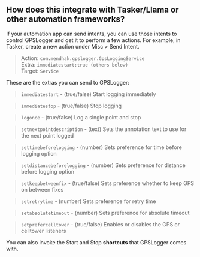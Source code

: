 ## How does this integrate with Tasker/Llama or other automation frameworks?

If your automation app can send intents, you can use those intents to control GPSLogger and get it to perform a few actions. 
For example, in Tasker, create a new action under Misc > Send Intent. 

>Action: `com.mendhak.gpslogger.GpsLoggingService`  
Extra: `immediatestart:true (others below)`  
Target: `Service`


These are the extras you can send to GPSLogger:

>`immediatestart` - (true/false) Start logging immediately  

> `immediatestop` - (true/false) Stop logging

> `logonce` - (true/false) Log a single point and stop

> `setnextpointdescription` - (text) Sets the annotation text to use for the next point logged

> `settimebeforelogging` - (number) Sets preference for time before logging option  

> `setdistancebeforelogging` - (number) Sets preference for distance before logging option

> `setkeepbetweenfix` - (true/false) Sets preference whether to keep GPS on between fixes

> `setretrytime` - (number) Sets preference for retry time

> `setabsolutetimeout` - (number) Sets preference for absolute timeout
  
> `setprefercelltower` - (true/false) Enables or disables the GPS or celltower listeners

You can also invoke the Start and Stop **shortcuts** that GPSLogger comes with.

